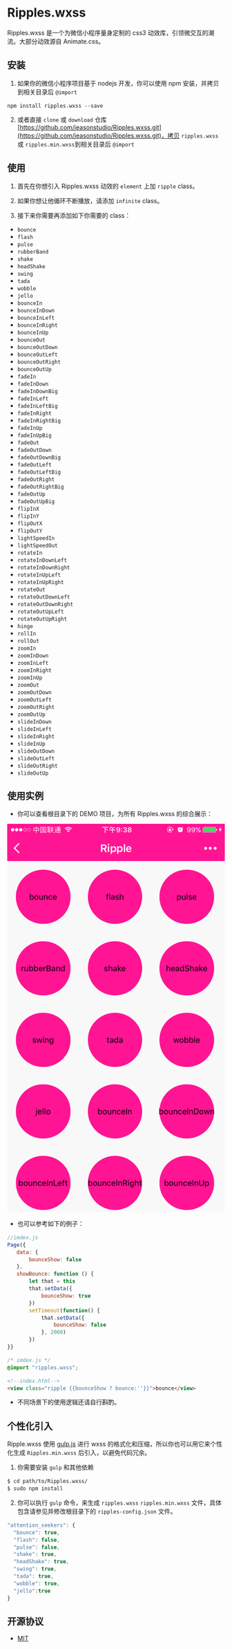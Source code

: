# Ripples.wxss

Ripples.wxss 是一个为微信小程序量身定制的 css3 动效库，引领微交互的潮流。大部分动效源自 Animate.css。

## 安装

 1. 如果你的微信小程序项目基于 nodejs 开发，你可以使用 npm 安装，并拷贝到相关目录后 `@import`

```nodejs
npm install ripples.wxss --save
```

 2. 或者直接 `clone` 或 `download` 仓库[https://github.com/jeasonstudio/Ripples.wxss.git](https://github.com/jeasonstudio/Ripples.wxss.git)，拷贝 `ripples.wxss` 或 `ripples.min.wxss`到相关目录后 `@import`

## 使用

 1. 首先在你想引入 Ripples.wxss 动效的 `element` 上加 `ripple` class。

 2. 如果你想让他循环不断播放，请添加 `infinite` class。

 3. 接下来你需要再添加如下你需要的 class：

  * `bounce`
  * `flash`
  * `pulse`
  * `rubberBand`
  * `shake`
  * `headShake`
  * `swing`
  * `tada`
  * `wobble`
  * `jello`
  * `bounceIn`
  * `bounceInDown`
  * `bounceInLeft`
  * `bounceInRight`
  * `bounceInUp`
  * `bounceOut`
  * `bounceOutDown`
  * `bounceOutLeft`
  * `bounceOutRight`
  * `bounceOutUp`
  * `fadeIn`
  * `fadeInDown`
  * `fadeInDownBig`
  * `fadeInLeft`
  * `fadeInLeftBig`
  * `fadeInRight`
  * `fadeInRightBig`
  * `fadeInUp`
  * `fadeInUpBig`
  * `fadeOut`
  * `fadeOutDown`
  * `fadeOutDownBig`
  * `fadeOutLeft`
  * `fadeOutLeftBig`
  * `fadeOutRight`
  * `fadeOutRightBig`
  * `fadeOutUp`
  * `fadeOutUpBig`
  * `flipInX`
  * `flipInY`
  * `flipOutX`
  * `flipOutY`
  * `lightSpeedIn`
  * `lightSpeedOut`
  * `rotateIn`
  * `rotateInDownLeft`
  * `rotateInDownRight`
  * `rotateInUpLeft`
  * `rotateInUpRight`
  * `rotateOut`
  * `rotateOutDownLeft`
  * `rotateOutDownRight`
  * `rotateOutUpLeft`
  * `rotateOutUpRight`
  * `hinge`
  * `rollIn`
  * `rollOut`
  * `zoomIn`
  * `zoomInDown`
  * `zoomInLeft`
  * `zoomInRight`
  * `zoomInUp`
  * `zoomOut`
  * `zoomOutDown`
  * `zoomOutLeft`
  * `zoomOutRight`
  * `zoomOutUp`
  * `slideInDown`
  * `slideInLeft`
  * `slideInRight`
  * `slideInUp`
  * `slideOutDown`
  * `slideOutLeft`
  * `slideOutRight`
  * `slideOutUp`

## 使用实例

 - 你可以查看根目录下的 DEMO 项目，为所有 Ripples.wxss 的综合展示：

 ![demo](DEMO/img/demo.PNG)

 - 也可以参考如下的例子：

 ```javascript
 //imdex.js
 Page({
	data: {
        bounceShow: false
	},
	showBounce: function () {
		let that = this
        that.setData({
            bounceShow: true
        })
        setTimeout(function() {
            that.setData({
                bounceShow: false
            }, 2000)
        })
 }}
 ```

 ```css
 /* imdex.js */
 @import "ripples.wxss";
 ```

 ```html
 <!--index.html-->
<view class="ripple {{bounceShow ? bounce:''}}">bounce</view>
 ```

  - 不同场景下的使用逻辑还请自行斟酌。

## 个性化引入

Ripple.wxss 使用 [gulp.js](http://gulpjs.com/) 进行 wxss 的格式化和压缩，所以你也可以用它来个性化生成 `Ripples.min.wxss` 后引入，以避免代码冗余。

 1. 你需要安装 `gulp` 和其他依赖

```sh
$ cd path/to/Ripples.wxss/
$ sudo npm install
```

 2. 你可以执行 `gulp` 命令，来生成 `ripples.wxss` `ripples.min.wxss` 文件，具体包含请参见并修改根目录下的 `ripples-config.json` 文件。

```javascript
"attention_seekers": {
  "bounce": true,
  "flash": false,
  "pulse": false,
  "shake": true,
  "headShake": true,
  "swing": true,
  "tada": true,
  "wobble": true,
  "jello":true
}
```

## 开源协议

 - [MIT](LICENSE)